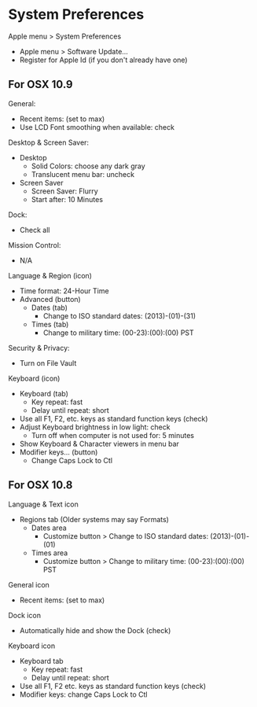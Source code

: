 # System Preferences


Apple menu > System Preferences

  * Apple menu > Software Update...
  * Register for Apple Id (if you don't already have one)


## For OSX 10.9

General:
  * Recent items: (set to max)
  * Use LCD Font smoothing when available: check

Desktop & Screen Saver:
  * Desktop
    * Solid Colors: choose any dark gray
    * Translucent menu bar: uncheck
  * Screen Saver
    * Screen Saver: Flurry
    * Start after: 10 Minutes

Dock:
  * Check all

Mission Control:
  * N/A
  
Language & Region (icon)
  * Time format: 24-Hour Time
  * Advanced (button)
    * Dates (tab)
      * Change to ISO standard dates: (2013)-(01)-(31)
    * Times (tab)
      * Change to military time: (00-23):(00):(00) PST

Security & Privacy:
  * Turn on File Vault
  
Keyboard (icon)
  * Keyboard (tab)
    * Key repeat: fast
    * Delay until repeat: short
  * Use all F1, F2, etc. keys as standard function keys (check)
  * Adjust Keyboard brightness in low light: check
    * Turn off when computer is not used for: 5 minutes 
  * Show Keyboard & Character viewers in menu bar 
  * Modifier keys... (button)
    * Change Caps Lock to Ctl

  
## For OSX 10.8

Language & Text icon 
  * Regions tab (Older systems may say Formats)
    * Dates area 
      * Customize button > Change to ISO standard dates: (2013)-(01)-(01)
    * Times area
      * Customize button > Change to military time: (00-23):(00):(00) PST

General icon 
  * Recent items: (set to max)

Dock icon 
  * Automatically hide and show the Dock (check)

Keyboard icon
  * Keyboard tab
    * Key repeat: fast
    * Delay until repeat: short
  * Use all F1, F2 etc. keys as standard function keys (check)
  * Modifier keys: change Caps Lock to Ctl

